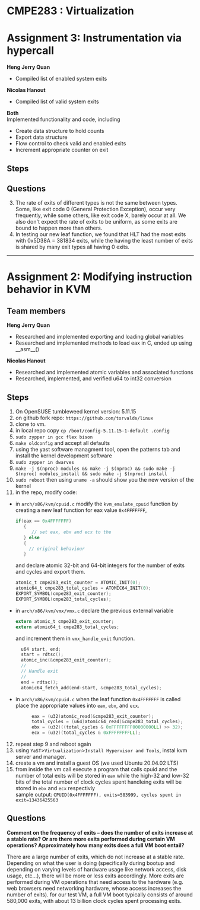 # CMPE283 : Virtualization
# Assignment 3: Instrumentation via hypercall
**Heng Jerry Quan** <br>
- Compiled list of enabled system exits


**Nicolas Hanout** <br>
- Compiled list of valid system exits

**Both** <br>
Implemented functionality and code, including
- Create data structure to hold counts
- Export data structure
- Flow control to check valid and enabled exits
- Increment appropriate counter on exit

## Steps

## Questions
3. The rate of exits of different types is not the same between types. Some, like exit code 0 (General Protection Exception), occur very frequently, while some others, like exit code X, barely occur at all. We also don't expect the rate of exits to be uniform, as some exits are bound to happen more than others.
4. In testing our new leaf function, we found that HLT had the most exits with 0x5D38A = 381834 exits, while the having the least number of exits is shared by many exit types all having 0 exits.
____________________________________________________________________________________________

# Assignment 2: Modifying instruction behavior in KVM
## Team members
**Heng Jerry Quan** <br>
- Researched and implemented exporting and loading global variables
- Researched and implemented methods to load eax in C, ended up using \_\_asm\_\_()


**Nicolas Hanout** <br>
- Researched and implemented atomic variables and associated functions
- Researched, implemented, and verified u64 to int32 conversion


## Steps

1. On OpenSUSE tumbleweed kernel version: 5.11.15
2. on github fork repo: `https://github.com/torvalds/linux`
3. clone to vm.
4. in local repo copy `cp /boot/config-5.11.15-1-default .config`
5. `sudo zypper in gcc flex bison`
6. `make oldconfig` and accept all defaults
7. using the yast software managment tool, open the patterns tab and install the kernel development software
8. `sudo zypper in dwarves`
9. `make -j $(nproc) modules && make -j $(nproc) && sudo make -j $(nproc) modules_install && sudo make -j $(nproc) install`
10. `sudo reboot` then using `uname -a` should show you the new version of the kernel
11. in the repo, modify code:
  - in `arch/x86/kvm/cpuid.c` modify the `kvm_emulate_cpuid` function by creating a new leaf function for eax value `0x4FFFFFFF`,
     ``` c 
     if(eax == 0x4FFFFFFF)
        {
           // set eax, ebx and ecx to the
        } else
        {
          // original behaviour
        }
      ```
    and declare atomic 32-bit and 64-bit integers for the number of exits and cycles and export them.
      ``` c
      atomic_t cmpe283_exit_counter = ATOMIC_INIT(0);
      atomic64_t cmpe283_total_cycles = ATOMIC64_INIT(0);
      EXPORT_SYMBOL(cmpe283_exit_counter);
      EXPORT_SYMBOL(cmpe283_total_cycles);
      ```
  - in `arch/x86/kvm/vmx/vmx.c` declare the previous external variable
    ``` c
    extern atomic_t cmpe283_exit_counter;
    extern atomic64_t cmpe283_total_cycles;
    ```
    and increment them in `vmx_handle_exit` function.
    ``` c
      u64 start, end;
      start = rdtsc();
      atomic_inc(&cmpe283_exit_counter);
      //
      // Handle exit
      //
      end = rdtsc();
      atomic64_fetch_add(end-start, &cmpe283_total_cycles);
    ```
  - in `arch/x86/kvm/cpuid.c` when the leaf function `0x4FFFFFFF` is called place the appropriate values into `eax`, `ebx`, and `ecx`.
    ``` c
          eax = (u32)atomic_read(&cmpe283_exit_counter);
          total_cycles = (u64)atomic64_read(&cmpe283_total_cycles);
          ebx = (u32)((total_cycles & 0xFFFFFFFF00000000LL) >> 32);
          ecx = (u32)(total_cycles & 0xFFFFFFFFLL);
    ```
12. repeat step 9 and reboot again
13. using `YaST`>`Virtualization`>`Install Hypervisor and Tools`,  instal kvm server and manager.
14. create a vm and install a guest OS (we used Ubuntu 20.04.02 LTS)
15. from inside the vm call execute a program that calls cpuid and the number of total exits will be stored in `eax` while the high-32 and low-32 bits of the total number of clock cycles spent handleing exits will be stored in `ebx` and `ecx` respectivly  
sample output: `CPUID(0x4FFFFFFF), exits=583999, cycles spent in exit=13436425563`

## Questions

**Comment on the frequency of exits – does the number of exits increase at a stable rate? Or are there more exits performed during certain VM operations? Approximately how many exits does a full VM boot entail?**

There are a large number of exits, which do not increase at a stable rate. Depending on what the user is doing (specifically during bootup and depending on varying levels of hardware usage like network access, disk usage, etc...), there will be more or less exits accordingly. More exits are performed during VM operations that need access to the hardware (e.g. web browsers need networking hardware, whose access increases the number of exits). for our test VM, a full VM boot typically consists of around 580,000 exits, with about 13 billion clock cycles spent processing exits.
